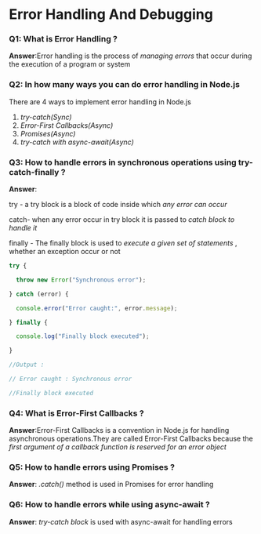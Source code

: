 # Error Handling And Debugging 

### Q1: What is Error Handling ? 

**Answer**:Error handling is the process of *managing errors* that occur during the execution of a program or system 

### Q2: In how many ways you can do error handling in Node.js 

There are 4 ways to implement error handling in Node.js

1. *try-catch(Sync)*
2. *Error-First Callbacks(Async)*
3. *Promises(Async)*
4. *try-catch with async-await(Async)*

### Q3: How to handle errors in synchronous operations using try-catch-finally ? 

**Answer**:

 try - a try block is a block of code inside which *any error can occur*

 catch- when any error occur in try block it is passed to *catch block to handle it* 

finally - The finally block is used to *execute a given set of statements* , whether an exception occur or not 

```javascript
try {

  throw new Error("Synchronous error");

} catch (error) {

  console.error("Error caught:", error.message);

} finally {

  console.log("Finally block executed");

}

//Output :

// Error caught : Synchronous error

//Finally block executed 
```

### Q4: What is Error-First Callbacks ? 

**Answer**:Error-First Callbacks is a convention in Node.js for handling asynchronous operations.They are called Error-First Callbacks because the *first argument of a callback function is reserved for an error object*

### Q5: How to handle errors using Promises ?

**Answer**: *.catch()* method is used in Promises for error handling 

### Q6: How to handle errors while using async-await ?

 **Answer**: *try-catch block* is used with async-await for handling errors

